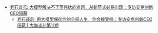 

* [老石谈芯: 大模型解决不了英伟达的难题，AI新范式必将出现：专访安克创新CEO阳萌](https://www.youtube.com/watch?si=jtLgAYWuEmyzOkIx)
    * [老石谈芯: 用大模型保存你的全部人生，你会接受吗：专访安克创新CEO阳萌 | 大咖谈芯第11期](https://www.youtube.com/watch?si=tq2VnZhcBJCo_eG7)
